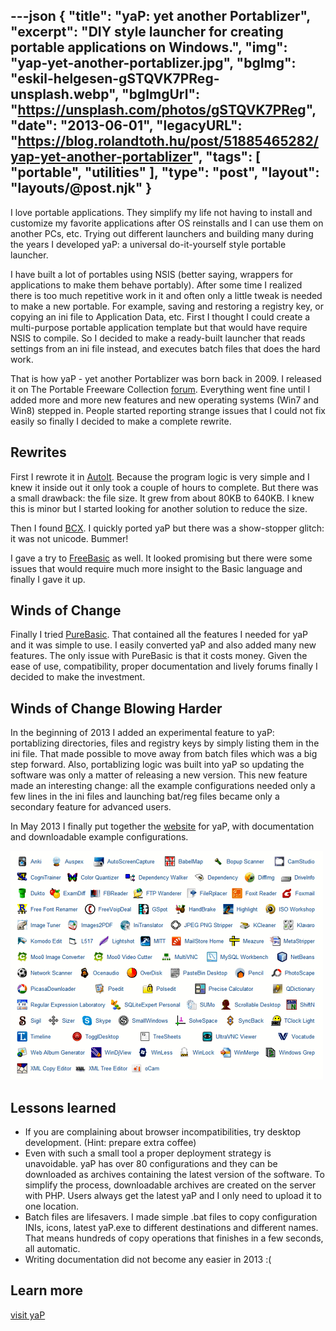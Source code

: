 ---json
{
    "title": "yaP: yet another Portablizer",
    "excerpt": "DIY style launcher for creating portable applications on Windows.",
    "img": "yap-yet-another-portablizer.jpg",
    "bgImg": "eskil-helgesen-gSTQVK7PReg-unsplash.webp",
    "bgImgUrl": "https://unsplash.com/photos/gSTQVK7PReg",
    "date": "2013-06-01",
    "legacyURL": "https://blog.rolandtoth.hu/post/51885465282/yap-yet-another-portablizer",
    "tags": [
        "portable",
        "utilities"
    ],
    "type": "post",
    "layout": "layouts/@post.njk"
}
---

I love portable applications. They simplify my life not having to install and customize my favorite applications after OS reinstalls and I can use them on another PCs, etc. Trying out different launchers and building many during the years I developed yaP: a universal do-it-yourself style portable launcher.

I have built a lot of portables using NSIS (better saying, wrappers for applications to make them behave portably). After some time I realized there is too much repetitive work in it and often only a little tweak is needed to make a new portable. For example, saving and restoring a registry key, or copying an ini file to Application Data, etc. First I thought I could create a multi-purpose portable application template but that would have require NSIS to compile. So I decided to make a ready-built launcher that reads settings from an ini file instead, and executes batch files that does the hard work.

That is how yaP - yet another Portablizer was born back in 2009. I released it on The Portable Freeware Collection [forum](https://www.portablefreeware.com/forums/viewtopic.php?f=11&t=5698). Everything went fine until I added more and more new features and new operating systems (Win7 and Win8) stepped in. People started reporting strange issues that I could not fix easily so finally I decided to make a complete rewrite.

## Rewrites

First I rewrote it in [AutoIt](https://www.autoitscript.com/site/autoit/). Because the program logic is very simple and I knew it inside out it only took a couple of hours to complete. But there was a small drawback: the file size. It grew from about 80KB to 640KB. I knew this is minor but I started looking for another solution to reduce the size. 

Then I found [BCX](http://bcx-basic.sourceforge.net/). I quickly ported yaP but there was a show-stopper glitch: it was not unicode. Bummer!

I gave a try to [FreeBasic](https://www.freebasic.net/) as well. It looked promising but there were some issues that would require much more insight to the Basic language and finally I gave it up.

## Winds of Change

Finally I tried [PureBasic](https://www.purebasic.com/). That contained all the features I needed for yaP and it was simple to use. I easily converted yaP and also added many new features. The only issue with PureBasic is that it costs money. Given the ease of use, compatibility, proper documentation and lively forums finally I decided to make the investment.

## Winds of Change Blowing Harder

In the beginning of 2013 I added an experimental feature to yaP: portablizing directories, files and registry keys by simply listing them in the ini file. That made possible to move away from batch files which was a big step forward. Also, portablizing logic was built into yaP so updating the software was only a matter of releasing a new version. This new feature made an interesting change: all the example configurations needed only a few lines in the ini files and launching bat/reg files became only a secondary feature for advanced users.

In May 2013 I finally put together the [website](http://yap.rolandtoth.hu/) for yaP, with documentation and downloadable example configurations.

![](yap-yet-another-portablizer-examples.png)

## Lessons learned

- If you are complaining about browser incompatibilities, try desktop development. (Hint: prepare extra coffee)
- Even with such a small tool a proper deployment strategy is unavoidable. yaP has over 80 configurations and they can be downloaded as archives containing the latest version of the software. To simplify the process, downloadable archives are created on the server with PHP. Users always get the latest yaP and I only need to upload it to one location.
- Batch files are lifesavers. I made simple .bat files to copy configuration INIs, icons, latest yaP.exe to different destinations and different names. That means hundreds of copy operations that finishes in a few seconds, all automatic.
- Writing documentation did not become any easier in 2013 :(

## Learn more

[visit yaP](http://yap.rolandtoth.hu/)